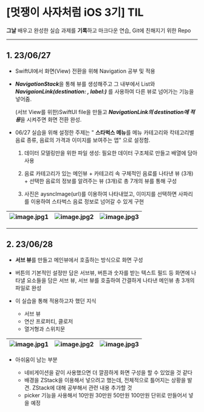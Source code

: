 # [멋쟁이 사자처럼 iOS 3기] TIL

**그날** 배우고 완성한 실습 과제를 **기록**하고 마크다운 연습, Git에 친해지기 위한 Repo



---

## 1. 23/06/27

+ SwiftUI에서 화면(View) 전환을 위해 Navigation 공부 및 적용

+ ***NavigationStack***을 통해 뷰를 생성해주고 그 내부에서 List와 ***NavigaionLink(destination: , label:)*** 를 사용하여 다른 뷰로 넘어가는 기능을 넣어줌.

  (서브 View를 위한)SwiftUI file을 만들고 ***NavigationLink의 destination에 적용***을 시켜주면 화면 전환 완성.

+ 06/27 실습을 위해 설정한 주제는 " **스타벅스 메뉴**를 메뉴 카테고리와 칵테고리별 음료 종류, 음료의 가격과 이미지를 보여주는 앱" 으로 설정함.

  1. 데이터 모델링만을 위한 파일 생성: 필요한 데이터 구조체로 만들고 배열에 담아 사용

  2. 음료 카테고리가 있는 메인뷰 + 카테고리 속 구체적인 음료를 나타낸 뷰 (3개) + 선택한 음료의 정보를 알려주는 뷰 (3개)로 총 7개의 뷰를 통해 구성

  3. 사진은 aysncImage(url)를 이용하여 나타내었고, 이미지를 선택하면 사파리를 이용하여 스타벅스 음료 정보로 넘어갈 수 있게 구현


![image.jpg1](https://media.discordapp.net/attachments/1108373401556488245/1123641620265439272/image.png?width=554&height=1136) |![image.jpg2](https://media.discordapp.net/attachments/1108373401556488245/1123641771847581836/image.png?width=562&height=1138) | ![image.jpg3](https://media.discordapp.net/attachments/1108373401556488245/1123641855167438981/image.png?width=562&height=1138)
--- | --- | --- |

---

## 2. 23/06/28

+ **서브 뷰**를 만들고 메인뷰에서 호출하는 방식으로 화면 구성

+ 버튼의 기본적인 설정만 담은 서브뷰, 버튼과 숫자를 받는 텍스트 필드 등 화면에 나타낼 요소들을 담은 서브 뷰, 서브 뷰를 호출하여 간결하게 나타낸 메인뷰 총 3개의 파일로 완성

+ 이 실습을 통해 적용하고자 했던 지식

  + 서브 뷰
  + 연산 프로퍼티, 클로저
  + 열거형과 스위치문


![image.jpg1](https://cdn.discordapp.com/attachments/1124001520443211899/1124001543339900928/image.png) |![image.jpg2](https://cdn.discordapp.com/attachments/1124001520443211899/1124001704254382160/image.png) | ![image.jpg3](https://cdn.discordapp.com/attachments/1124001520443211899/1124001814577172560/image.png) 
--- | --- | --- |

+ 아쉬움이 남는 부분

  + 네비게이션을 같이 사용했으면 더 깔끔하게 화면 구성을 할 수 있었을 것 같다
  + 배경을 ZStack을 이용해서 넣으려고 했는데, 전체적으로 틀어지는 상황을 발견. ZStack에 대해 공부해서 관련 내용 추가할 것
  + picker 기능을 사용해서 10만원 30만원 50만원 100만원 단위로 만들어서 넣을 예정